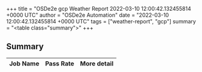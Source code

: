 +++
title = "OSDe2e gcp Weather Report 2022-03-10 12:00:42.132455814 +0000 UTC"
author = "OSDe2e Automation"
date = "2022-03-10 12:00:42.132455814 +0000 UTC"
tags = ["weather-report", "gcp"]
summary = "<table class=\"summary\"></table>"
+++
## Summary

| Job Name | Pass Rate | More detail |
|----------|-----------|-------------|




